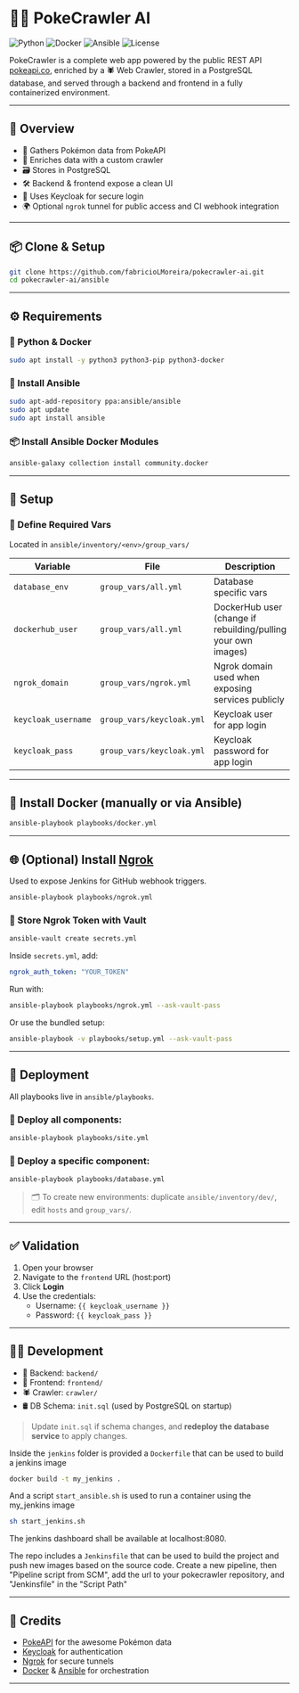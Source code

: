 # 🕵️‍♂️ PokeCrawler AI

![Python](https://img.shields.io/badge/Python-3.10+-blue?style=flat-square&logo=python)
![Docker](https://img.shields.io/badge/Docker-Enabled-blue?style=flat-square&logo=docker)
![Ansible](https://img.shields.io/badge/Ansible-Automation-red?style=flat-square&logo=ansible)
![License](https://img.shields.io/github/license/fabricioLMoreira/pokecrawler-ai?style=flat-square)

PokeCrawler is a complete web app powered by the public REST API [pokeapi.co](https://pokeapi.co/), enriched by a 🕷 Web Crawler, stored in a PostgreSQL database, and served through a backend and frontend in a fully containerized environment.

---

## 🚀 Overview

- 🧠 Gathers Pokémon data from PokeAPI
- 🔎 Enriches data with a custom crawler
- 🗃 Stores in PostgreSQL
- 🛠 Backend & frontend expose a clean UI
- 🔐 Uses Keycloak for secure login
- 🌍 Optional `ngrok` tunnel for public access and CI webhook integration

---

## 📦 Clone & Setup

```bash
git clone https://github.com/fabricioLMoreira/pokecrawler-ai.git
cd pokecrawler-ai/ansible
```

---

## ⚙️ Requirements

### 🐍 Python & Docker

```bash
sudo apt install -y python3 python3-pip python3-docker
```

### 🤖 Install Ansible

```bash
sudo apt-add-repository ppa:ansible/ansible
sudo apt update
sudo apt install ansible
```

### 📦 Install Ansible Docker Modules

```bash
ansible-galaxy collection install community.docker
```

---

## 📁 Setup

### 🔧 Define Required Vars

Located in `ansible/inventory/<env>/group_vars/`

| Variable              | File                     | Description                                                                 |
|-----------------------|--------------------------|-----------------------------------------------------------------------------|
| `database_env`        | `group_vars/all.yml`     | Database specific vars                                                     |
| `dockerhub_user`      | `group_vars/all.yml`     | DockerHub user (change if rebuilding/pulling your own images)             |
| `ngrok_domain`        | `group_vars/ngrok.yml`   | Ngrok domain used when exposing services publicly                          |
| `keycloak_username`   | `group_vars/keycloak.yml`| Keycloak user for app login                                                |
| `keycloak_pass`       | `group_vars/keycloak.yml`| Keycloak password for app login                                            |

---

## 🐳 Install Docker (manually or via Ansible)

```bash
ansible-playbook playbooks/docker.yml
```

---

## 🌐 (Optional) Install [Ngrok](https://ngrok.com)

Used to expose Jenkins for GitHub webhook triggers.

```bash
ansible-playbook playbooks/ngrok.yml
```

### 🔐 Store Ngrok Token with Vault

```bash
ansible-vault create secrets.yml
```

Inside `secrets.yml`, add:

```yaml
ngrok_auth_token: "YOUR_TOKEN"
```

Run with:

```bash
ansible-playbook playbooks/ngrok.yml --ask-vault-pass
```

Or use the bundled setup:

```bash
ansible-playbook -v playbooks/setup.yml --ask-vault-pass
```

---

## 🚀 Deployment

All playbooks live in `ansible/playbooks`.

### 🧰 Deploy all components:

```bash
ansible-playbook playbooks/site.yml
```

### 🔩 Deploy a specific component:

```bash
ansible-playbook playbooks/database.yml
```

> 🗂 To create new environments: duplicate `ansible/inventory/dev/`, edit `hosts` and `group_vars/`.

---

## ✅ Validation

1. Open your browser
2. Navigate to the `frontend` URL (host:port)
3. Click **Login**
4. Use the credentials:
   - Username: `{{ keycloak_username }}`
   - Password: `{{ keycloak_pass }}`

---

## 🧑‍💻 Development

- 📂 Backend: `backend/`
- 🎨 Frontend: `frontend/`
- 🕷 Crawler: `crawler/`
- 🛢 DB Schema: `init.sql` (used by PostgreSQL on startup)

> Update `init.sql` if schema changes, and **redeploy the database service** to apply changes.

Inside the `jenkins` folder is provided a `Dockerfile` that can be used to build a jenkins image
```bash
docker build -t my_jenkins .
```
And a script `start_ansible.sh` is used to run a container using the my_jenkins image
```bash
sh start_jenkins.sh
```
The jenkins dashboard shall be available at localhost:8080.

The repo includes a `Jenkinsfile` that can be used to build the project and push new images based on the source code. Create a new pipeline, then "Pipeline script from SCM", add the url to your pokecrawler repository, and "Jenkinsfile" in the "Script Path"

---

## 🧠 Credits

- [PokeAPI](https://pokeapi.co/) for the awesome Pokémon data
- [Keycloak](https://www.keycloak.org/) for authentication
- [Ngrok](https://ngrok.com) for secure tunnels
- [Docker](https://docker.com) & [Ansible](https://ansible.com) for orchestration


---
